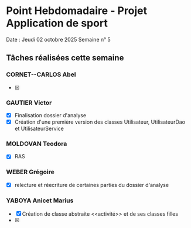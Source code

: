 # Point Hebdomadaire - Projet Application de sport

Date : Jeudi 02 octobre 2025
Semaine n° 5

## Tâches réalisées cette semaine


### CORNET--CARLOS Abel
- [x] 

### GAUTIER Victor
- [x] Finalisation dossier d'analyse
- [x] Création d'une première version des classes Utilisateur, UtilisateurDao et UtilisateurService

### MOLDOVAN Teodora

- [x] RAS

### WEBER Grégoire
- [x] relecture et réecriture de certaines parties du dossier d'analyse
      

### YABOYA Anicet Marius
- [x] Création de classe abstraite <<activité>> et de ses classes filles
- [x] 
